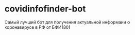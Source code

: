 # covidinfofinder-bot
Самый лучший бот для получения актуальной информаии о коронавирусе в РФ от БФИ1801
